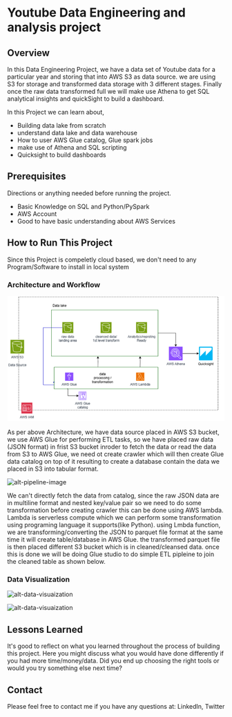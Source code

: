 # Youtube Data Engineering and analysis project

## Overview

In this Data Engineering Project, we have a data set of Youtube data for a particular year and storing that into AWS S3 as data source. we are using S3 for storage and transformed data storage with 3 different stages. Finally once the raw data transformed full we will make use Athena to get SQL analytical insights and quickSight to build a dashboard.  

In this Project we can learn about,

- Building data lake from scratch
- understand data lake and data warehouse
- How to user AWS Glue catalog, Glue spark jobs
- make use of Athena and SQL scripting
- Quicksight to build dashboards

## Prerequisites

Directions or anything needed before running the project.

- Basic Knowledge on SQL and Python/PySpark
- AWS Account
- Good to have basic understanding about AWS Services

## How to Run This Project

Since this Project is compeletly cloud based, we don't need to any Program/Software to install in local system


### Architecture and Workflow

![Example architecture image](images/architecture.png)

As per above Architecture, we have data source placed in AWS S3 bucket, we use AWS Glue for performing ETL tasks, so we have placed raw data (JSON format) in frist S3 bucket inroder to fetch the data or read the data from S3 to AWS Glue, we need ot create crawler which will then create Glue data catalog on top of it resulting to create a database contain the data we placed in S3 into tabular format.

![alt-pipeline-image](images/snip3.png)

We can't directly fetch the data from catalog, since the raw JSON data are in multiline format and nested key/value pair so we need to do some transformation before creating crawler this can be done using AWS lambda. Lambda is serverless compute which we can perform some transformation using programing language it supports(like Python). using Lmbda function, we are transforming/converting the JSON to parquet file format at the same time it will create table/database in AWS Glue. the transformed parquet file is then placed different S3 bucket which is in cleaned/cleansed data. once this is done we will be doing Glue studio to do simple ETL pipleine to join the cleaned table as shown below.

### Data Visualization

![alt-data-visuaization](images/snip1.png)

![alt-data-visuaization](images/snip2.png)

## Lessons Learned

It's good to reflect on what you learned throughout the process of building this project. Here you might discuss what you would have done differently if you had more time/money/data. Did you end up choosing the right tools or would you try something else next time?

## Contact

Please feel free to contact me if you have any questions at: LinkedIn, Twitter
